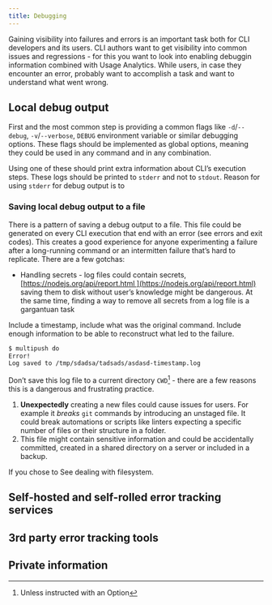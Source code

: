 ```yaml
---
title: Debugging
---
```


Gaining visibility into failures and errors is an important task both for CLI developers and its users. CLI authors want to get visibility into common issues and regressions - for this you want to look into enabling debuggin information combined with Usage Analytics. While users, in case they encounter an error, probably want to accomplish a task and want to understand what went wrong.

## Local debug output

First and the most common step is providing a common flags like `-d`/`--debug`, `-v`/`--verbose`, `DEBUG` environment variable or similar debugging options. These flags should be implemented as global options, meaning they could be used in any command and in any combination.

Using one of these should print extra information about CLI’s execution steps. These logs should be printed to `stderr` and not to `stdout`. Reason for using `stderr` for debug output is to

### Saving local debug output to a file

There is a pattern of saving a debug output to a file. This file could be generated on every CLI execution that end with an error (see errors and exit codes). This creates a good experience for anyone experimenting a failure after a long-running command or an intermitten failure that’s hard to replicate. There are a few gotchas:

- Handling secrets - log files could contain secrets, [https://nodejs.org/api/report.html ](https://nodejs.org/api/report.html) saving them to disk without user’s knowledge might be dangerous. At the same time, finding a way to remove all secrets from a log file is a gargantuan task

Include a timestamp, include what was the original command. Include enough information to be able to reconstruct what led to the failure.

```bash
$ multipush do
Error!
Log saved to /tmp/sdadsa/tadsads/asdasd-timestamp.log
```

Don’t save this log file to a current directory `CWD`[^1] - there are a few reasons this is a dangerous and frustrating practice.

1. **Unexpectedly** creating a new files could cause issues for users. For example it _breaks_ `git` commands by introducing an unstaged file. It could break automations or scripts like linters expecting a specific number of files or their structure in a folder.
2. This file might contain sensitive information and could be accidentally committed, created in a shared directory on a server or included in a backup.

If you chose to
See dealing with filesystem.

## Self-hosted and self-rolled error tracking services

## 3rd party error tracking tools

## Private information

[^1]: Unless instructed with an Option
